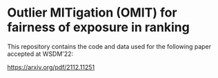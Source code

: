 # Outlier MITigation (OMIT) for fairness of exposure in ranking

This repository contains the code and data used for the following paper accepted at WSDM'22:

https://arxiv.org/pdf/2112.11251
